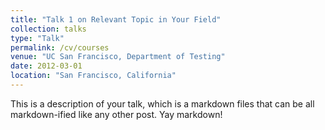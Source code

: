 ```yaml
---
title: "Talk 1 on Relevant Topic in Your Field"
collection: talks
type: "Talk"
permalink: /cv/courses
venue: "UC San Francisco, Department of Testing"
date: 2012-03-01
location: "San Francisco, California"
---
```


This is a description of your talk, which is a markdown files that can be all markdown-ified like any other post. Yay markdown!

